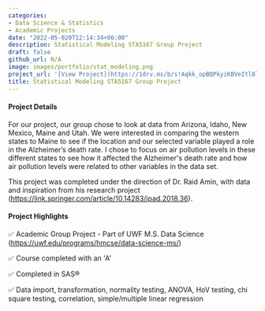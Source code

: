 ```yaml
---
categories:
- Data Science & Statistics
- Academic Projects
date: "2022-05-020T12:14:34+06:00"
description: Statistical Modeling STA5167 Group Project
draft: false
github_url: N/A
image: images/portfolio/stat_modeling.png
project_url: '[View Project](https://1drv.ms/b/s!Aqkk_opBQPkyiKBVeItl8lfW7vy6wQ?e=naeU6l)'
title: Statistical Modeling STA5167 Group Project
---
```


#### Project Details

For our project, our group chose to look at data from Arizona, Idaho, New Mexico, Maine and Utah. We were interested in comparing the western states to Maine to see if the location and our selected variable played a role in the Alzheimer’s death rate. I chose to focus on air pollution levels in these different states to see how it affected the Alzheimer's death rate and how air pollution levels were related to other variables in the data set.

This project was completed under the direction of Dr. Raid Amin, with data and inspiration from his research project (https://link.springer.com/article/10.14283/jpad.2018.36). 

#### Project Highlights

✅ Academic Group Project - Part of UWF M.S. Data Science (https://uwf.edu/programs/hmcse/data-science-ms/)

✅ Course completed with an 'A'

✅ Completed in SAS®

✅ Data import, transformation, normality testing, ANOVA, HoV testing, chi square testing, correlation, simple/multiple linear regression
